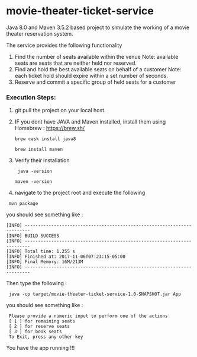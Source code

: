 # movie-theater-ticket-service

Java 8.0 and Maven 3.5.2 based project to simulate the working of a movie theater reservation system.

The service provides the following functionality
1. Find the number of seats available within the venue
    Note: available seats are seats that are neither held nor reserved.
2. Find and hold the best available seats on behalf of a customer
    Note: each ticket hold should expire within a set number of seconds.
3. Reserve and commit a specific group of held seats for a customer



### Execution Steps:
1. git pull the project on your local host.

2. IF you dont have JAVA and Maven installed, install them using Homebrew :  https://brew.sh/

    ``` brew cask install java8 ```

    ``` brew install maven  ```

3. Verify their installation

    ``` java -version```

    ```maven -version ```

4. navigate to the project root and execute the following

 ```  mvn package  ```

you should see something like :

```
[INFO] ------------------------------------------------------------------------
[INFO] BUILD SUCCESS
[INFO] ------------------------------------------------------------------------
[INFO] Total time: 1.255 s
[INFO] Finished at: 2017-11-06T07:23:15-05:00
[INFO] Final Memory: 16M/213M
[INFO] ------------------------------------------------------------------------
```

Then type the following :

```  java -cp target/movie-theater-ticket-service-1.0-SNAPSHOT.jar App  ```

you should see something like :

```
 Please provide a numeric input to perform one of the actions
 [ 1 ] for remaining seats
 [ 2 ] for reserve seats
 [ 3 ] for book seats
 To Exit, press any other key
```
You have the app running !!!
